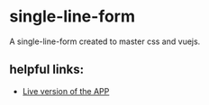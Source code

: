 # single-line-form

A single-line-form created to master css and vuejs.

## helpful links:

* [Live version of the APP](https://laughing-ride-019ce2.netlify.com)
